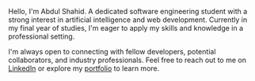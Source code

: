 Hello, I'm Abdul Shahid. A dedicated software engineering student with a strong interest in artificial intelligence and web development. Currently in my final year of studies, I'm eager to apply my skills and knowledge in a professional setting.

I'm always open to connecting with fellow developers, potential collaborators, and industry professionals. Feel free to reach out to me on [LinkedIn](https://www.linkedin.com/in/abdul-shahid-otu/) or explore my [portfolio](#) to learn more.

<!--
**abdul-otu/abdul-otu** is a ✨ _special_ ✨ repository because its `README.md` (this file) appears on your GitHub profile.

Here are some ideas to get you started:

- 🔭 I’m currently working on ...
- 🌱 I’m currently learning ...
- 👯 I’m looking to collaborate on ...
- 🤔 I’m looking for help with ...
- 💬 Ask me about ...
- 📫 How to reach me: ...
- 😄 Pronouns: ...
- ⚡ Fun fact: ...
-->
